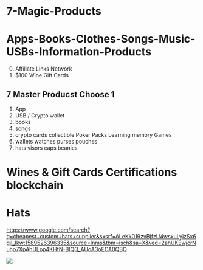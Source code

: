 # 7-Magic-Products

# Apps-Books-Clothes-Songs-Music-USBs-Information-Products
0. Affiliate Links Network
1. $100 Wine Gift Cards

## 7 Master Producst Choose 1
1. App
2. USB / Crypto wallet
3. books
4. songs
5. crypto cards collectible Poker Packs Learning memory Games
6. wallets watches purses pouches
7. hats visors caps beanies

# Wines & Gift Cards Certifications blockchain
# Hats

https://www.google.com/search?q=cheapest+custom+hats+supplier&sxsrf=ALeKk019zvBjfzU4wsxuLyizSx6gjI_Ikw:1589526396335&source=lnms&tbm=isch&sa=X&ved=2ahUKEwjcrNuhp7XpAhULpp4KHfN-BIQQ_AUoA3oECA0QBQ

![](https://images-na.ssl-images-amazon.com/images/I/710Rkf26JpL._SY450_.jpg)
